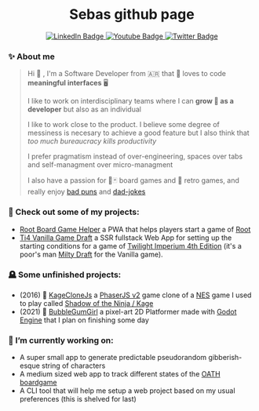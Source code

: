 <div id="header" align="center">
  <h1>Sebas github page</h1>
  <div id="badges">
    <a href="https://www.linkedin.com/in/spennino/">
      <img src="https://img.shields.io/badge/LinkedIn-blue?style=for-the-badge&logo=linkedin&logoColor=white" alt="LinkedIn Badge"/>
    </a>
    <a href="https://humandecode.com/">
      <img src="https://img.shields.io/badge/HumanDecode-turquoise?style=for-the-badge&logo=humandecode&logoColor=white" alt="Youtube Badge"/>
    </a>
    <a href="https://twitter.com/SebastianPenn15">
      <img src="https://img.shields.io/badge/Twitter-blue?style=for-the-badge&logo=twitter&logoColor=white" alt="Twitter Badge"/>
    </a>
  </div>
</div>

<!--  <img src="https://media.giphy.com/media/WS3i2y88foYpE584rI/giphy.gif" width="400"/> -->

### ✨ About me  
> Hi 👋 , I'm a Software Developer from 🇦🇷 that 💚 loves to code **meaningful interfaces** 🖥
>
> I like to work on interdisciplinary teams where I can **grow 🌱 as a developer** but also as an individual 
>
> I like to work close to the product. I believe some degree of messiness is necesary to achieve a good feature but I also think that _too much bureaucracy kills productivity_
>
> I prefer pragmatism instead of over-engineering, spaces over tabs and self-managment over micro-managment
>
> I also have a passion for 🎲🃏 board games and 👾 retro games, and really enjoy [bad puns][99] and [dad-jokes][1]


### 🔭 Check out some of my projects:
  -  [Root Board Game Helper][2] a PWA that helps players start a game of [Root][3]
  - [Ti4 Vanilla Game Draft][4] a SSR fullstack Web App for setting up the starting conditions for a game of [Twilight Imperium 4th Edition][5] (it's a poor's man [Milty Draft][6] for the Vanilla game).

### 🪦 Some unfinished projects:
  - (2016) 👾 [KageCloneJs][7] a [PhaserJS v2][8] game clone of a [NES][9] game I used to play called [Shadow of the Ninja / Kage][10]
  - (2021) 👾 [BubbleGumGirl][11] a pixel-art 2D Platformer made with [Godot Engine][12] that I plan on finishing some day

### 🧩 I’m currently working on:
  - A super small app to generate predictable pseudorandom gibberish-esque string of characters
  - A medium sized web app to track different states of the [OATH boardgame][13]
  - A CLI tool that will help me setup a web project based on my usual preferences (this is shelved for last)


[1]: <https://en.wikipedia.org/wiki/Dad_joke> "Wikipedia: Dad Joke"
[2]: <https://rbgh.vercel.app/> "Root Board Game Helper"
[3]: <https://ledergames.com/products/root-a-game-of-woodland-might-and-right> "Root: A Game of Woodland Might and Right – Leder Games"
[4]: <https://ti4-vanilla-draft-sebastianpennino.vercel.app/> "Twilight Imperium 4th Vanilla Game Draft"
[5]: <https://www.fantasyflightgames.com/en/products/twilight-imperium-fourth-edition/> "Twilight Imperium 4th edition - Fantasy Flight Games"
[6]: <https://www.reddit.com/r/twilightimperium/comments/qb88et/milty_draft_draft_guide/> "Reddit - Milty Draft"
[7]: <https://github.com/sebastianpennino/KageCloneJs> "KageCloneJS repository"
[8]: <https://phaser.io/> "Phaser - A fast, fun and free open source HTML5 game framework"
[9]: <https://en.wikipedia.org/wiki/Nintendo_Entertainment_System> "Nintendo Entertainment System"
[10]: <https://en.wikipedia.org/wiki/Shadow_of_the_Ninja> "Kage / Shadow of the Ninja (NES game)"
[11]: <https://game-bgg.vercel.app/> "Bubble Gum Girl Game"
[12]: <https://godotengine.org/> "Godot Engine - Free and open source 2D and 3D game engine"
[13]: <https://ledergames.com/collections/oath> "Oath – Leder Games"
[X]: <> ""
[X]: <> ""
[X]: <> ""
[X]: <> ""
[X]: <> ""
[X]: <> ""

[98]: <https://www.google.com/search?q=recursion> "Recursion: recursion"
[99]: <"#"> "Where do cows go for entertainment? To the moo-vies."
